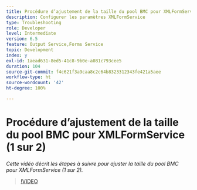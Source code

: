 ```yaml
---
title: Procédure d’ajustement de la taille du pool BMC pour XMLFormService (1 sur 2)
description: Configurer les paramètres XMLFormService
type: Troubleshooting
role: Developer
level: Intermediate
version: 6.5
feature: Output Service,Forms Service
topic: Development
index: y
exl-id: 1aead631-8ed5-41c8-9b0e-a081c793cee5
duration: 104
source-git-commit: f4c621f3a9caa8c2c64b8323312343fe421a5aee
workflow-type: ht
source-wordcount: '42'
ht-degree: 100%

---
```



# Procédure d’ajustement de la taille du pool BMC pour XMLFormService (1 sur 2)

*Cette vidéo décrit les étapes à suivre pour ajuster la taille du pool BMC pour XMLFormService (1 sur 2).*

>[!VIDEO](https://video.tv.adobe.com/v/335552?quality=12&learn=on)
